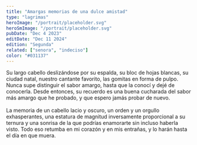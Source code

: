 ```yaml
---
title: "Amargas memorias de una dulce amistad"
type: "lagrimas"
heroImage: "/portrait/placeholder.svg"
heroSmImage: "/portrait/placeholder.svg"
pubDate: "Dec 4 2023"
editDate: "Dec 11 2024"
edition: "Segunda"
related: ["senora", "indeciso"]
color: "#031137"
---
```


Su largo cabello deslizándose por su espalda, su bloc de hojas blancas, su ciudad natal, nuestro cantante favorito, las gomitas en forma de pulpo. Nunca supe distinguir el sabor amargo, hasta que la conocí y dejé de conocerla. Desde entonces, su recuerdo es una buena cucharada del sabor más amargo que he probado, y que espero jamás probar de nuevo.
<br><br>
La memoria de un cabello lacio y oscuro, un orden y un orgullo exhasperantes, una estatura de magnitud inversamente proporcional a su ternura y una sonrisa de la que podrías enamorarte sin incluso haberla visto. Todo eso retumba en mi corazón y en mis entrañas, y lo harán hasta el día en que muera.
